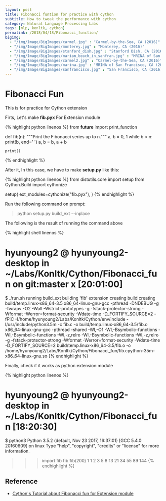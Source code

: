 ```yaml
---
layout: post
title: Fibonacci funtion for practice with cython 
subtitle: How to tweak the performance with cython 
category: Natural Language Processing Labs
tags: [nlp, konltk, cython]
permalink: /2018/04/18/Fibonacci_function/
bigimg: 
  - "/img/Image/BigImages/carmel.jpg" : "Carmel-by-the-Sea, CA (2016)"
  - "/img/Image/BigImages/monterey.jpg" : "Monterey, CA (2016)"
  - "/img/Image/BigImages/stanford_dish.jpg" : "Stanford Dish, CA (2016)"
  - "/img/Image/BigImages/marian_beach_in_sanfran.jpg" : "MRINA of San Francisco, CA (2016)"
  - "/img/Image/BigImages/carmel2.jpg" : "Carmel-by-the-Sea, CA (2016)"
  - "/img/Image/BigImages/marina.jpg" : "MRINA of San Francisco, CA (2016)"
  - "/img/Image/BigImages/sanfrancisco.jpg" : "San Francisco, CA (2016)"
---
```


# Fibonacci Fun 

This is for practice for Cython extension 

Firts, Let's make **fib.pyx** For Extension module 

{% highlight python linenos %}
from __future__ import print_function

def fib(n):
    """Print the Fibonacci series up to n."""
    a, b = 0, 1
    while b < n:
        print(b, end=' ')
        a, b = b, a + b

    print()
{% endhighlight %}

After it, In this case, we have to make **setup.py** like this: 

{% highlight python linenos %}
from distutils.core import setup
from Cython.Build import cythonize

setup(
    ext_modules=cythonize("fib.pyx"),
)
{% endhighlight %}

Run the following command on prompt: 

> python setup.py build_ext --inplace

The following is the result of running the command above 

{% highlight shell linenos %}
# hyunyoung2 @ hyunyoung2-desktop in ~/Labs/Konltk/Cython/Fibonacci_fun on git:master x [20:01:00] 
$ ./run.sh 
running build_ext
building 'fib' extension
creating build
creating build/temp.linux-x86_64-3.5
x86_64-linux-gnu-gcc -pthread -DNDEBUG -g -fwrapv -O2 -Wall -Wstrict-prototypes -g -fstack-protector-strong -Wformat -Werror=format-security -Wdate-time -D_FORTIFY_SOURCE=2 -fPIC -I/home/hyunyoung2/Labs/Konltk/Cython/env/include -I/usr/include/python3.5m -c fib.c -o build/temp.linux-x86_64-3.5/fib.o
x86_64-linux-gnu-gcc -pthread -shared -Wl,-O1 -Wl,-Bsymbolic-functions -Wl,-Bsymbolic-functions -Wl,-z,relro -Wl,-Bsymbolic-functions -Wl,-z,relro -g -fstack-protector-strong -Wformat -Werror=format-security -Wdate-time -D_FORTIFY_SOURCE=2 build/temp.linux-x86_64-3.5/fib.o -o /home/hyunyoung2/Labs/Konltk/Cython/Fibonacci_fun/fib.cpython-35m-x86_64-linux-gnu.so
{% endhighlight %}



Finally, check if it works as python extension module 

{% highlight python linenos %}
# hyunyoung2 @ hyunyoung2-desktop in ~/Labs/Konltk/Cython/Fibonacci_fun [18:20:30] 
$ python3 
Python 3.5.2 (default, Nov 23 2017, 16:37:01) 
[GCC 5.4.0 20160609] on linux
Type "help", "copyright", "credits" or "license" for more information.
>>> import fib
>>> fib.fib(200)
1 1 2 3 5 8 13 21 34 55 89 144 
{% endhighlight %}

## Reference 

 - [Cython's Tutorial about Fibonacci fun for Extension module](http://cython.readthedocs.io/en/latest/src/tutorial/cython_tutorial.html)
